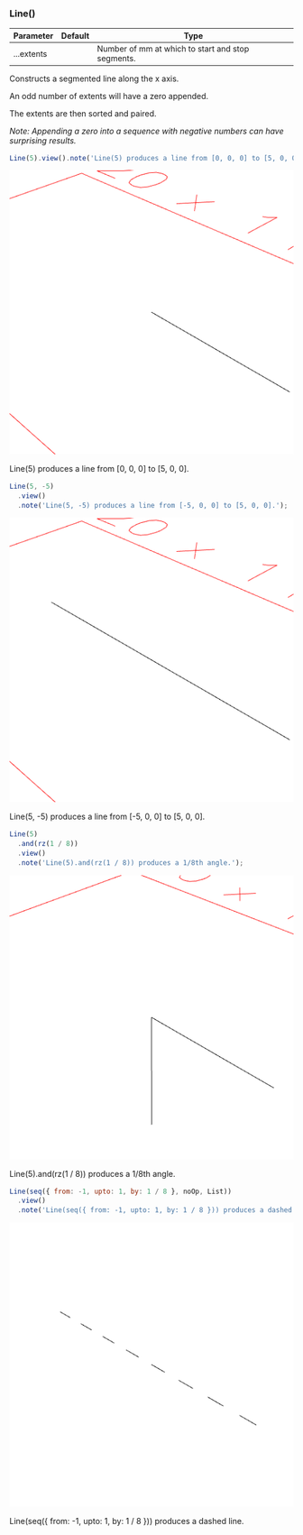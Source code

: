 ### Line()
Parameter|Default|Type
---|---|---
|...extents||Number of mm at which to start and stop segments.

Constructs a segmented line along the x axis.

An odd number of extents will have a zero appended.

The extents are then sorted and paired.

_Note: Appending a zero into a sequence with negative numbers can have surprising results._

```JavaScript
Line(5).view().note('Line(5) produces a line from [0, 0, 0] to [5, 0, 0].');
```

![Image](Line.md.0.png)

Line(5) produces a line from [0, 0, 0] to [5, 0, 0].

```JavaScript
Line(5, -5)
  .view()
  .note('Line(5, -5) produces a line from [-5, 0, 0] to [5, 0, 0].');
```

![Image](Line.md.1.png)

Line(5, -5) produces a line from [-5, 0, 0] to [5, 0, 0].

```JavaScript
Line(5)
  .and(rz(1 / 8))
  .view()
  .note('Line(5).and(rz(1 / 8)) produces a 1/8th angle.');
```

![Image](Line.md.2.png)

Line(5).and(rz(1 / 8)) produces a 1/8th angle.

```JavaScript
Line(seq({ from: -1, upto: 1, by: 1 / 8 }, noOp, List))
  .view()
  .note('Line(seq({ from: -1, upto: 1, by: 1 / 8 })) produces a dashed line.');
```

![Image](Line.md.3.png)

Line(seq({ from: -1, upto: 1, by: 1 / 8 })) produces a dashed line.
